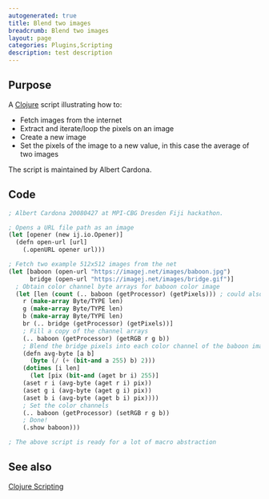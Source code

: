 ```yaml
---
autogenerated: true
title: Blend two images
breadcrumb: Blend two images
layout: page
categories: Plugins,Scripting
description: test description
---
```


## Purpose

A [Clojure](Clojure_Scripting ) script illustrating how to:

  - Fetch images from the internet
  - Extract and iterate/loop the pixels on an image
  - Create a new image
  - Set the pixels of the image to a new value, in this case the average of two images

The script is maintained by Albert Cardona.

## Code

``` lisp
; Albert Cardona 20080427 at MPI-CBG Dresden Fiji hackathon.

; Opens a URL file path as an image
(let [opener (new ij.io.Opener)]
  (defn open-url [url]
    (.openURL opener url)))

; Fetch two example 512x512 images from the net
(let [baboon (open-url "https://imagej.net/images/baboon.jpg")
      bridge (open-url "https://imagej.net/images/bridge.gif")]
  ; Obtain color channel byte arrays for baboon color image
  (let [len (count (.. baboon (getProcessor) (getPixels))) ; could also say (* 512 512)
    r (make-array Byte/TYPE len)
    g (make-array Byte/TYPE len)
    b (make-array Byte/TYPE len)
    br (.. bridge (getProcessor) (getPixels))]
    ; Fill a copy of the channel arrays
    (.. baboon (getProcessor) (getRGB r g b))
    ; Blend the bridge pixels into each color channel of the baboon image
    (defn avg-byte [a b]
      (byte (/ (+ (bit-and a 255) b) 2)))
    (dotimes [i len]
      (let [pix (bit-and (aget br i) 255)]
    (aset r i (avg-byte (aget r i) pix))
    (aset g i (avg-byte (aget g i) pix))
    (aset b i (avg-byte (aget b i) pix))))
    ; Set the color channels
    (.. baboon (getProcessor) (setRGB r g b))
    ; Done!
    (.show baboon)))

; The above script is ready for a lot of macro abstraction
```

## See also

[Clojure Scripting](Clojure_Scripting )

 
